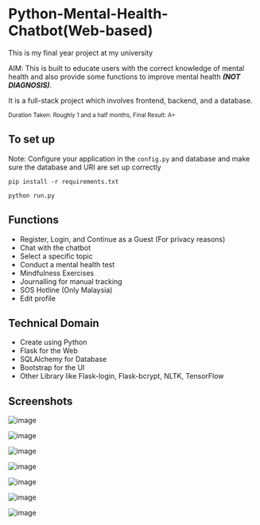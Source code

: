 # Python-Mental-Health-Chatbot(Web-based)

This is my final year project at my university

AIM: This is built to educate users with the correct knowledge of mental health and also provide some functions to improve mental health ***(NOT DIAGNOSIS)***.

It is a full-stack project which involves frontend, backend, and a database.

<sub>Duration Taken: Roughly 1 and a half months, Final Result: A+</sub>

## To set up

Note: Configure your application in the `config.py` and database and make sure the database and URI are set up correctly

```
pip install -r requirements.txt
```

```
python run.py
```

## Functions
- Register, Login, and Continue as a Guest (For privacy reasons)
- Chat with the chatbot
- Select a specific topic
- Conduct a mental health test
- Mindfulness Exercises
- Journalling for manual tracking
- SOS Hotline (Only Malaysia)
- Edit profile

## Technical Domain
- Create using Python
- Flask for the Web
- SQLAlchemy for Database
- Bootstrap for the UI
- Other Library like Flask-login, Flask-bcrypt, NLTK, TensorFlow

## Screenshots
![image](https://github.com/TheanYeeSin/Web-Based-Python-Mental-Health-Chatbot/assets/68727045/63239c57-86fd-4e19-a909-cfd86e101fce)

![image](https://github.com/TheanYeeSin/Web-Based-Python-Mental-Health-Chatbot/assets/68727045/d15f235a-ae37-4c4b-9245-640528e147d3)

![image](https://github.com/TheanYeeSin/Web-Based-Python-Mental-Health-Chatbot/assets/68727045/b9a479bb-a148-4fc2-8cda-0d8fd192d023)

![image](https://github.com/TheanYeeSin/Web-Based-Python-Mental-Health-Chatbot/assets/68727045/baf0f1b5-d4b2-479b-bb52-07cd055e00f9)

![image](https://github.com/TheanYeeSin/Web-Based-Python-Mental-Health-Chatbot/assets/68727045/06cb6f7f-a20c-4980-aa9e-b006d9ac7190)

![image](https://github.com/TheanYeeSin/Web-Based-Python-Mental-Health-Chatbot/assets/68727045/f0c138af-2b8f-4d35-b2a7-8c3b70102bea)

![image](https://github.com/TheanYeeSin/Web-Based-Python-Mental-Health-Chatbot/assets/68727045/556d6e84-f8f0-4480-ab06-d4523895486d)
